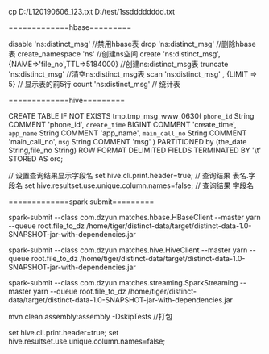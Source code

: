 


cp D:/L120190606_123.txt D:/test/1ssdddddddd.txt

=============hbase=========

disable 'ns:distinct_msg'  //禁用hbase表
drop 'ns:distinct_msg'     //删除hbase表
create_namespace 'ns'     //创建ns空间
create 'ns:distinct_msg',{NAME=>'file_no',TTL=>5184000}   //创建ns:distinct_msg表
truncate 'ns:distinct_msg'  //清空ns:distinct_msg表
scan 'ns:distinct_msg' , {LIMIT => 5}   // 显示表的前5行
count 'ns:distinct_msg'    // 统计表


=============hive=========

CREATE  TABLE IF NOT EXISTS  tmp.tmp_msg_www_0630(
  `phone_id` String  COMMENT 'phone_id',
  `create_time` BIGINT  COMMENT 'create_time',
  `app_name` String  COMMENT 'app_name',
  `main_call_no` String COMMENT 'main_call_no',
  `msg` String COMMENT 'msg'
)
PARTITIONED  by (the_date String,file_no String)
ROW FORMAT DELIMITED FIELDS TERMINATED BY '\t'
STORED AS orc;


 // 设置查询结果显示字段名
set hive.cli.print.header=true;                    //  查询结果 表名.字段名
set  hive.resultset.use.unique.column.names=false;  //  查询结果 字段名

=============spark submit=========

spark-submit --class com.dzyun.matches.hbase.HBaseClient --master yarn  --queue root.file_to_dz /home/tiger/distinct-data/target/distinct-data-1.0-SNAPSHOT-jar-with-dependencies.jar

spark-submit --class com.dzyun.matches.hive.HiveClient --master yarn  --queue root.file_to_dz /home/tiger/distinct-data/target/distinct-data-1.0-SNAPSHOT-jar-with-dependencies.jar

spark-submit --class com.dzyun.matches.streaming.SparkStreaming --master yarn --queue root.file_to_dz /home/tiger/distinct-data/target/distinct-data-1.0-SNAPSHOT-jar-with-dependencies.jar


mvn clean assembly:assembly -DskipTests  //打包


set hive.cli.print.header=true;
set  hive.resultset.use.unique.column.names=false;
